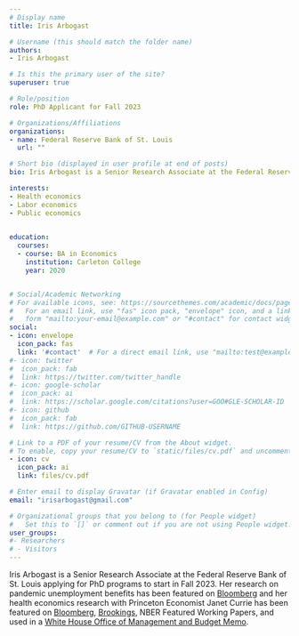 ```yaml
---
# Display name
title: Iris Arbogast

# Username (this should match the folder name)
authors:
- Iris Arbogast

# Is this the primary user of the site?
superuser: true

# Role/position
role: PhD Applicant for Fall 2023

# Organizations/Affiliations
organizations:
- name: Federal Reserve Bank of St. Louis
  url: ""

# Short bio (displayed in user profile at end of posts)
bio: Iris Arbogast is a Senior Research Associate at the Federal Reserve Bank of St. Louis. She is applying for PhD programs in Economics to start in Fall 2023. 

interests:
- Health economics
- Labor economics
- Public economics
 

education:
  courses:
  - course: BA in Economics
    institution: Carleton College
    year: 2020


# Social/Academic Networking
# For available icons, see: https://sourcethemes.com/academic/docs/page-builder/#icons
#   For an email link, use "fas" icon pack, "envelope" icon, and a link in the
#   form "mailto:your-email@example.com" or "#contact" for contact widget.
social:
- icon: envelope
  icon_pack: fas
  link: '#contact'  # For a direct email link, use "mailto:test@example.org".
#- icon: twitter
#  icon_pack: fab
#  link: https://twitter.com/twitter_handle
#- icon: google-scholar
#  icon_pack: ai
#  link: https://scholar.google.com/citations?user=GOO#GLE-SCHOLAR-ID
#- icon: github
#  icon_pack: fab
#  link: https://github.com/GITHUB-USERNAME

# Link to a PDF of your resume/CV from the About widget.
# To enable, copy your resume/CV to `static/files/cv.pdf` and uncomment the lines below.
- icon: cv
  icon_pack: ai
  link: files/cv.pdf

# Enter email to display Gravatar (if Gravatar enabled in Config)
email: "irisarbogast@gmail.com"

# Organizational groups that you belong to (for People widget)
#   Set this to `[]` or comment out if you are not using People widget.
user_groups:
#- Researchers
# - Visitors
---
```


Iris Arbogast is a Senior Research Associate at the Federal Reserve Bank of St. Louis applying for PhD programs to start in Fall 2023. Her research on pandemic unemployment benefits has been featured on [Bloomberg](https://www.bloomberg.com/news/articles/2022-08-08/ending-covid-jobless-benefit-aided-us-employment-fed-study-says) and her health economics research with Princeton Economist Janet Currie has been featured on [Bloomberg](https://www.bloomberg.com/news/newsletters/2022-10-26/some-states-push-to-limit-health-coverage-for-poor-children), [Brookings](https://www.brookings.edu/blog/up-front/2022/10/27/hutchins-roundup-natural-interest-rates-work-visas-and-more/), NBER Featured Working Papers, and used in a [White House Office of Management and Budget Memo](https://www.whitehouse.gov/wp-content/uploads/2022/12/BurdenReductionStrategies.pdf).
